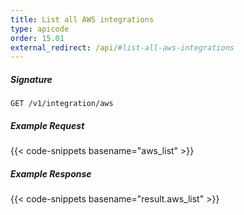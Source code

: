 ```yaml
---
title: List all AWS integrations
type: apicode
order: 15.01
external_redirect: /api/#list-all-aws-integrations
---
```


##### Signature

`GET /v1/integration/aws`

##### Example Request
{{< code-snippets basename="aws_list" >}}

##### Example Response
{{< code-snippets basename="result.aws_list" >}}
